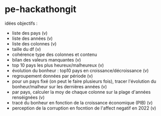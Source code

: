 # pe-hackathongit
idées objectifs :
- liste des pays (v)
- liste des années (v)
- liste des colonnes (v)
- taille du df (v)
- cohérence type des colonnes et contenu
- bilan des valeurs manquantes (v)
- top 10 pays les plus heureux/malheureux (v)
- évolution du bonheur : top10 pays en croissance/décroissance (v)
- regroupement données par période (v)
- pour un pays fixé (on peut le faire plusieurs fois), tracer l'évolution du bonheur/malheur sur les dernières années (v)
- par pays, calculer la moy de chaque colonne sur la plage d'années renséignées (v)
- tracé du bonheur en fonction de la croissance économique (PIB) (v)
- perception de la corruption en focntion de l'affect negatif en 2022 (v)
